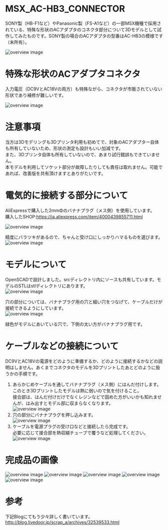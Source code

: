 # MSX_AC-HB3_CONNECTOR
SONY製（HB-F1など）やPanasonic製（FS-A1など）の一部MSX機種で採用されている、特殊な形状のACアダプタのコネクタ部分について3Dモデルとして試作してみたものです。SONY製の場合のACアダプタの型番はAC-HB3の模様です（未所有）。

![overview image](image/model_photo.jpg)

# 特殊な形状のACアダプタコネクタ
入力電圧（DC9VとAC18Vの両方）も特殊ながら、コネクタが市販されていない形状であり補修が難しいです。

![overview image](image/socket.jpg)

# 注意事項
当方は3Dモデリングも3Dプリンタ利用も初めてで、対象のACアダプター自体も所有していないため、形状の測定も設計もいい加減です。<br>
また、3Dプリンタ自体も所有していないので、あまり試行錯誤もできていません。<br>
本モデルを利用してソケット部分が故障したりしても責任は取れません。可能であれば、改善版を共有頂けますとありがたいです。

# 電気的に接続する部分について
AliExpressで購入した2mmΦのバナナプラグ（メス側）を使用しています。<br>
購入したSHOP:https://ja.aliexpress.com/item/4000439855711.html<br>

![overview image](image/plug.jpg)

精度にバラツキがあるので、ちゃんと受け口にしっかりハマるものを選びます。<br>
![overview image](image/insert_test.jpg)

# モデルについて
OpenSCADで設計しました。srcディレクトリ内にソースも共有しています。モデルのSTLはstlディレクトリにあります。<br>
![overview image](image/model_overview.png)

穴の部分については、バナナプラグ用の穴と細い穴をつなげて、ケーブルだけが接続できるようにしています。<br>
![overview image](image/model_hole.png)

緑色がモデルにあいている穴で、下側の太い方がバナナプラグ用です。

# ケーブルなどの接続について
DC9VとAC18Vの電源をどのように準備するか、どのように接続するかなどの説明はしません。あくまでコネクタのモデルを3Dプリントしたあとどのように扱うかの手順です。<br>
1. あらかじめケーブルを通してバナナプラグ（メス側）にはんだ付けします。<br>
このとき3Dプリントしたモデルは熱に弱いので気を付けること。<br>
接合部は、はんだ付けだけでなくレジンなどで固めた方がいいかも知れませんが、はみ出すとモデル部に収まらなくなります。<br>
![overview image](image/solder.jpg)
2. 穴の部分にバナナプラグを押し込みます。<br>
![overview image](image/push.jpg)
3. ケーブルを電源プラグの受け口などと接続したら完成です。<br>
必要に応じて接合部を熱収縮チューブで覆うなど処理してください。<br>
![overview image](image/finish.jpg)

# 完成品の画像
![overview image](image/finish2.jpg)
![overview image](image/finish3.jpg)
![overview image](image/finish4.jpg)
![overview image](image/finish5.jpg)
![overview image](image/finish6.jpg)

# 参考
下記Blogにてもう少々詳しく書いています。<br>
http://blog.livedoor.jp/scrap_a/archives/32539533.html
